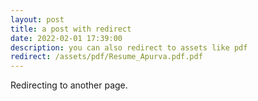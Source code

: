 ```yaml
---
layout: post
title: a post with redirect
date: 2022-02-01 17:39:00
description: you can also redirect to assets like pdf
redirect: /assets/pdf/Resume_Apurva.pdf.pdf
---
```


Redirecting to another page.
